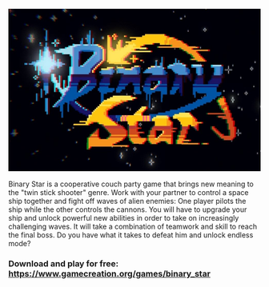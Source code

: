 ![Title Art](Assets/Art/Binary_Star_Title_Art.jpg)

Binary Star is a cooperative couch party game that brings new meaning to the "twin stick shooter" genre.
Work with your partner to control a space ship together and fight off waves of alien enemies: One player pilots the ship while the other controls the cannons.
You will have to upgrade your ship and unlock powerful new abilities in order to take on increasingly challenging waves.
It will take a combination of teamwork and skill to reach the final boss.
Do you have what it takes to defeat him and unlock endless mode?

### Download and play for free: https://www.gamecreation.org/games/binary_star